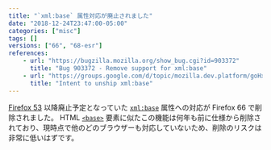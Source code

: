 ```yaml
---
title: "`xml:base` 属性対応が廃止されました"
date: "2018-12-24T23:47:00-05:00"
categories: ["misc"]
tags: []
versions: ["66", "68-esr"]
references:
    - url: "https://bugzilla.mozilla.org/show_bug.cgi?id=903372"
      title: "Bug 903372 - Remove support for xml:base"
    - url: "https://groups.google.com/d/topic/mozilla.dev.platform/goHxC7z3D7Q/discussion"
      title: "Intent to unship xml:base"
---
```

[Firefox 53](https://www.fxsitecompat.dev/ja/docs/2017/xml-base-attribute-has-been-deprecated/) 以降廃止予定となっていた [`xml:base`](https://www.w3.org/TR/xmlbase/) 属性への対応が Firefox 66 で削除されました。 HTML [`<base>`](https://developer.mozilla.org/docs/Web/HTML/Element/base) 要素に似たこの機能は何年も前に仕様から削除されており、現時点で他のどのブラウザーも対応していないため、削除のリスクは非常に低いはずです。
